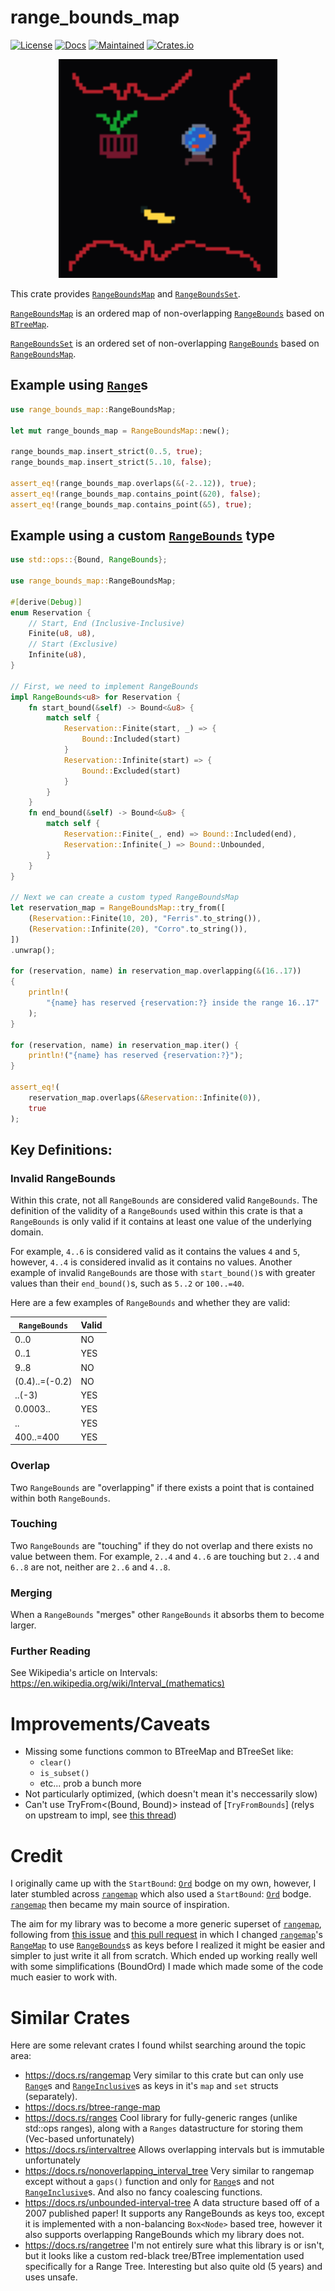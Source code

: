 # range_bounds_map

[![License](https://img.shields.io/github/license/ripytide/range_bounds_map)](https://www.gnu.org/licenses/agpl-3.0.en.html)
[![Docs](https://docs.rs/range_bounds_map/badge.svg)](https://docs.rs/range_bounds_map)
[![Maintained](https://img.shields.io/maintenance/yes/2023)](https://github.com/ripytide)
[![Crates.io](https://img.shields.io/crates/v/range_bounds_map)](https://crates.io/crates/range_bounds_map)

<p align="center">
<img src="logo.svg" alt="range_bounds_map_logo" width="350">
</p>

This crate provides [`RangeBoundsMap`] and [`RangeBoundsSet`].

[`RangeBoundsMap`] is an ordered map of non-overlapping [`RangeBounds`]
based on [`BTreeMap`].

[`RangeBoundsSet`] is an ordered set of non-overlapping [`RangeBounds`]
based on [`RangeBoundsMap`].

## Example using [`Range`]s

```rust
use range_bounds_map::RangeBoundsMap;

let mut range_bounds_map = RangeBoundsMap::new();

range_bounds_map.insert_strict(0..5, true);
range_bounds_map.insert_strict(5..10, false);

assert_eq!(range_bounds_map.overlaps(&(-2..12)), true);
assert_eq!(range_bounds_map.contains_point(&20), false);
assert_eq!(range_bounds_map.contains_point(&5), true);
```

## Example using a custom [`RangeBounds`] type

```rust
use std::ops::{Bound, RangeBounds};

use range_bounds_map::RangeBoundsMap;

#[derive(Debug)]
enum Reservation {
	// Start, End (Inclusive-Inclusive)
	Finite(u8, u8),
	// Start (Exclusive)
	Infinite(u8),
}

// First, we need to implement RangeBounds
impl RangeBounds<u8> for Reservation {
	fn start_bound(&self) -> Bound<&u8> {
		match self {
			Reservation::Finite(start, _) => {
				Bound::Included(start)
			}
			Reservation::Infinite(start) => {
				Bound::Excluded(start)
			}
		}
	}
	fn end_bound(&self) -> Bound<&u8> {
		match self {
			Reservation::Finite(_, end) => Bound::Included(end),
			Reservation::Infinite(_) => Bound::Unbounded,
		}
	}
}

// Next we can create a custom typed RangeBoundsMap
let reservation_map = RangeBoundsMap::try_from([
	(Reservation::Finite(10, 20), "Ferris".to_string()),
	(Reservation::Infinite(20), "Corro".to_string()),
])
.unwrap();

for (reservation, name) in reservation_map.overlapping(&(16..17))
{
	println!(
		"{name} has reserved {reservation:?} inside the range 16..17"
	);
}

for (reservation, name) in reservation_map.iter() {
	println!("{name} has reserved {reservation:?}");
}

assert_eq!(
	reservation_map.overlaps(&Reservation::Infinite(0)),
	true
);
```

## Key Definitions:

### Invalid RangeBounds

Within this crate, not all `RangeBounds` are considered valid
`RangeBounds`. The definition of the validity of a `RangeBounds` used
within this crate is that a `RangeBounds` is only valid if it contains
at least one value of the underlying domain.

For example, `4..6` is considered valid as it contains the values `4`
and `5`, however, `4..4` is considered invalid as it contains no
values. Another example of invalid `RangeBounds` are those with
`start_bound()`s with greater values than their `end_bound()`s, such
as `5..2` or `100..=40`.

Here are a few examples of `RangeBounds` and whether they are valid:

| `RangeBounds`  | Valid |
| -------------- | ----- |
| 0..0           | NO    |
| 0..1           | YES   |
| 9..8           | NO    |
| (0.4)..=(-0.2) | NO    |
| ..(-3)         | YES   |
| 0.0003..       | YES   |
| ..             | YES   |
| 400..=400      | YES   |

### Overlap

Two `RangeBounds` are "overlapping" if there exists a point that is
contained within both `RangeBounds`.

### Touching

Two `RangeBounds` are "touching" if they do not overlap and
there exists no value between them. For example, `2..4` and
`4..6` are touching but `2..4` and `6..8` are not, neither are
`2..6` and `4..8`.

### Merging

When a `RangeBounds` "merges" other `RangeBounds` it absorbs them
to become larger.

### Further Reading

See Wikipedia's article on Intervals:
<https://en.wikipedia.org/wiki/Interval_(mathematics)>

# Improvements/Caveats

- Missing some functions common to BTreeMap and BTreeSet like:
  - `clear()`
  - `is_subset()`
  - etc... prob a bunch more
- Not particularly optimized, (which doesn't mean it's neccessarily slow)
- Can't use TryFrom<(Bound, Bound)> instead of [`TryFromBounds`] (relys on
  upstream to impl, see [this thread](https://internals.rust-lang.org/t/range-should-impl-tryfrom-bound-bound))

# Credit

I originally came up with the `StartBound`: [`Ord`] bodge on my own,
however, I later stumbled across [`rangemap`] which also used a
`StartBound`: [`Ord`] bodge. [`rangemap`] then became my main source
of inspiration.

The aim for my library was to become a more generic
superset of [`rangemap`], following from [this
issue](https://github.com/jeffparsons/rangemap/issues/56) and [this
pull request](https://github.com/jeffparsons/rangemap/pull/57) in
which I changed [`rangemap`]'s [`RangeMap`] to use [`RangeBounds`]s as
keys before I realized it might be easier and simpler to just write it
all from scratch. Which ended up working really well with some
simplifications (BoundOrd) I made which made some of the code much
easier to work with.

# Similar Crates

Here are some relevant crates I found whilst searching around the
topic area:

- <https://docs.rs/rangemap>
  Very similar to this crate but can only use [`Range`]s and
  [`RangeInclusive`]s as keys in it's `map` and `set` structs (separately).
- <https://docs.rs/btree-range-map>
- <https://docs.rs/ranges>
  Cool library for fully-generic ranges (unlike std::ops ranges), along
  with a `Ranges` datastructure for storing them (Vec-based
  unfortunately)
- <https://docs.rs/intervaltree>
  Allows overlapping intervals but is immutable unfortunately
- <https://docs.rs/nonoverlapping_interval_tree>
  Very similar to rangemap except without a `gaps()` function and only
  for [`Range`]s and not [`RangeInclusive`]s. And also no fancy coalescing
  functions.
- <https://docs.rs/unbounded-interval-tree>
  A data structure based off of a 2007 published paper! It supports any
  RangeBounds as keys too, except it is implemented with a non-balancing
  `Box<Node>` based tree, however it also supports overlapping
  RangeBounds which my library does not.
- <https://docs.rs/rangetree>
  I'm not entirely sure what this library is or isn't, but it looks like
  a custom red-black tree/BTree implementation used specifically for a
  Range Tree. Interesting but also quite old (5 years) and uses
  unsafe.

[`btreemap`]: https://doc.rust-lang.org/std/collections/struct.BTreeMap.html
[`btreeset`]: https://doc.rust-lang.org/std/collections/struct.BTreeSet.html
[`rangebounds`]: https://doc.rust-lang.org/std/ops/trait.RangeBounds.html
[`start_bound()`]: https://doc.rust-lang.org/std/ops/trait.RangeBounds.html#tymethod.start_bound
[`end_bound()`]: https://doc.rust-lang.org/std/ops/trait.RangeBounds.html#tymethod.end_bound
[`range`]: https://doc.rust-lang.org/std/ops/struct.Range.html
[`range()`]: https://doc.rust-lang.org/std/collections/struct.BTreeMap.html#method.range
[`rangemap`]: https://docs.rs/rangemap/latest/rangemap/
[`rangeinclusivemap`]: https://docs.rs/rangemap/latest/rangemap/inclusive_map/struct.RangeInclusiveMap.html#
[`rangeinclusive`]: https://doc.rust-lang.org/std/ops/struct.RangeInclusive.html
[`ord`]: https://doc.rust-lang.org/std/cmp/trait.Ord.html
[`RangeBoundsMap`]: https://docs.rs/range_bounds_map/latest/range_bounds_map/range_bounds_map/struct.RangeBoundsMap.html
[`RangeBoundsSet`]: https://docs.rs/range_bounds_map/latest/range_bounds_map/range_bounds_set/struct.RangeBoundsSet.html
